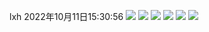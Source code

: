 lxh 2022年10月11日15:30:56
![](https://cdn.nlark.com/yuque/0/2022/jpeg/1128524/1665473456744-17aba453-4ecf-432a-bb7f-c7902aab3811.jpeg)
![](https://cdn.nlark.com/yuque/0/2022/jpeg/1128524/1664116839932-c2841c86-d3ee-40ca-9a23-27e27ff0132d.jpeg)
![](https://cdn.nlark.com/yuque/0/2022/jpeg/1128524/1664295882184-1af687b3-8389-4228-a143-1f57826d81f0.jpeg)
![](https://cdn.nlark.com/yuque/0/2022/jpeg/1128524/1664374172874-f6e6a7f6-aa60-4a37-8aea-22e18d0286c4.jpeg)
![](https://cdn.nlark.com/yuque/0/2022/jpeg/1128524/1665471304556-c7b1c7c3-3518-45c5-8a25-afc64ccafe4d.jpeg)
![](https://cdn.nlark.com/yuque/0/2022/jpeg/1128524/1665321799451-fefdc445-db85-4f40-884b-3c7596f39c62.jpeg)
